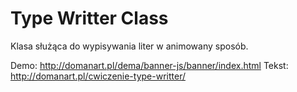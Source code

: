 # Type Writter Class

Klasa służąca do wypisywania liter w animowany sposób.

Demo: http://domanart.pl/dema/banner-js/banner/index.html
Tekst: http://domanart.pl/cwiczenie-type-writter/
